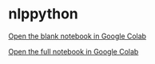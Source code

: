 # nlppython


[Open the blank notebook in Google Colab](https://colab.research.google.com/github/unimelbmdap/nlppython/blob/main/textual_analysis_pyhass_blank.ipynb)


[Open the full notebook in Google Colab](https://colab.research.google.com/github/unimelbmdap/nlppython/blob/main/textual_analysis_pyhass.ipynb)
